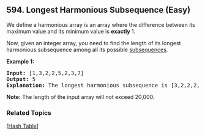 <!--|This file generated by command(leetcode description); DO NOT EDIT.    |-->
<!--+----------------------------------------------------------------------+-->
<!--|@author    Openset <openset.wang@gmail.com>                           |-->
<!--|@link      https://github.com/openset                                 |-->
<!--|@home      https://github.com/openset/leetcode                        |-->
<!--+----------------------------------------------------------------------+-->

## 594. Longest Harmonious Subsequence (Easy)

<p>We define a harmonious array is an array where the difference between its maximum value and its minimum value is <b>exactly</b> 1.</p>

<p>Now, given an integer array, you need to find the length of its longest harmonious subsequence among all its possible <a href="https://en.wikipedia.org/wiki/Subsequence">subsequences</a>.</p>

<p><b>Example 1:</b><br />
<pre>
<b>Input:</b> [1,3,2,2,5,2,3,7]
<b>Output:</b> 5
<b>Explanation:</b> The longest harmonious subsequence is [3,2,2,2,3].
</pre>
</p>

<p><b>Note:</b>
The length of the input array will not exceed 20,000.
</p>



### Related Topics
[[Hash Table](https://github.com/openset/leetcode/tree/master/tag/hash-table/README.md)] 